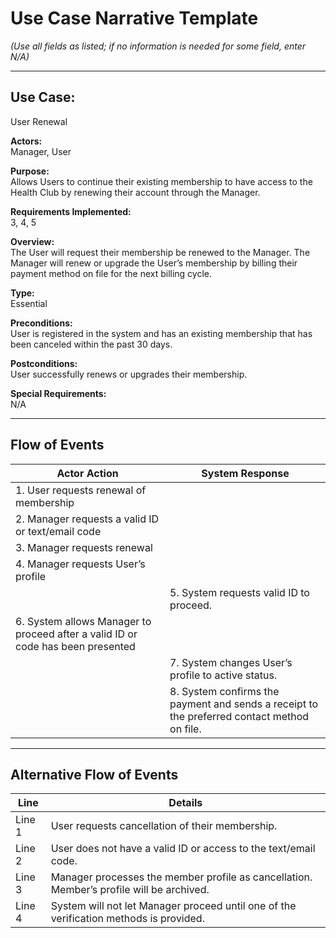 # Use Case Narrative Template  
*(Use all fields as listed; if no information is needed for some field, enter N/A)*

---

## Use Case:  
User Renewal  

**Actors:**  
Manager, User  

**Purpose:**  
Allows Users to continue their existing membership to have access to the Health Club by renewing their account through the Manager.  

**Requirements Implemented:**  
3, 4, 5  

**Overview:**  
The User will request their membership be renewed to the Manager. The Manager will renew or upgrade the User’s membership by billing their payment method on file for the next billing cycle.  

**Type:**  
Essential  

**Preconditions:**  
User is registered in the system and has an existing membership that has been canceled within the past 30 days.  

**Postconditions:**  
User successfully renews or upgrades their membership.  

**Special Requirements:**  
N/A  

---

## Flow of Events

| **Actor Action** | **System Response** |
|------------------|---------------------|
| 1. User requests renewal of membership |  |
| 2. Manager requests a valid ID or text/email code |  |
| 3. Manager requests renewal |  |
| 4. Manager requests User’s profile ||
|| 5. System requests valid ID to proceed. |
| 6. System allows Manager to proceed after a valid ID or code has been presented ||
|| 7. System changes User’s profile to active status. |
|  | 8. System confirms the payment and sends a receipt to the preferred contact method on file. |

---

## Alternative Flow of Events

| **Line** | **Details** |
|----------|-------------|
| Line 1 | User requests cancellation of their membership. |
| Line 2 | User does not have a valid ID or access to the text/email code. |
| Line 3 | Manager processes the member profile as cancellation. Member’s profile will be archived. |
| Line 4 | System will not let Manager proceed until one of the verification methods is provided. |
